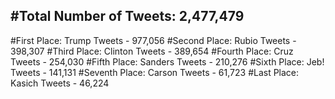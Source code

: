 #Total Number of Tweets: 2,477,479 
---
#First Place: Trump Tweets - 977,056
#Second Place: Rubio Tweets - 398,307
#Third Place: Clinton Tweets - 389,654
#Fourth Place: Cruz Tweets - 254,030
#Fifth Place: Sanders Tweets - 210,276
#Sixth Place: Jeb! Tweets - 141,131
#Seventh Place: Carson Tweets - 61,723
#Last Place: Kasich Tweets - 46,224
